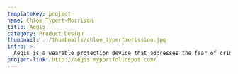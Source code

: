 ```yaml
---
templateKey: project
name: Chloe Typert-Morrison
title: Aegis
category: Product Design
thumbnail: ../thumbnails/chloe_typertmorission.jpg
intro: >-
  Aegis is a wearable protection device that addresses the fear of crime and rape in women and allows them to feel secure no matter where they are. The device is built into underwear and works on a tap to text system to send an alert and location to her chosen contacts, local authorities, school security, and venue security to ensure the closest people to the user are contacted and can help.
project-link: http://aegis.myportfoliospot.com/
---
```

